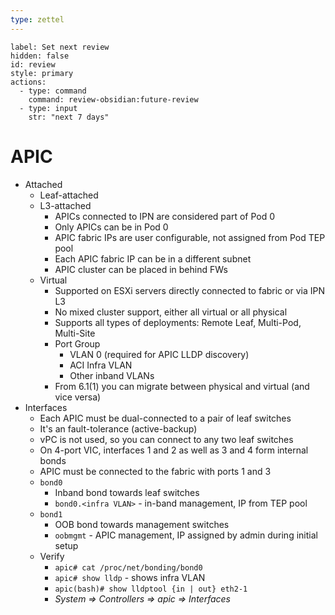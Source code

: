 ```yaml
---
type: zettel
---
```


```meta-bind-button
label: Set next review
hidden: false
id: review
style: primary
actions:
  - type: command
    command: review-obsidian:future-review
  - type: input
    str: "next 7 days"
```

# APIC

- Attached
	- Leaf-attached
	- L3-attached
		- APICs connected to IPN are considered part of Pod 0
		- Only APICs can be in Pod 0
		- APIC fabric IPs are user configurable, not assigned from Pod TEP pool
		- Each APIC fabric IP can be in a different subnet
		- APIC cluster can be placed in behind FWs
	- Virtual
		- Supported on ESXi servers directly connected to fabric or via IPN L3
		- No mixed cluster support, either all virtual or all physical
		- Supports all types of deployments: Remote Leaf, Multi-Pod, Multi-Site
		- Port Group
			- VLAN 0 (required for APIC LLDP discovery)
			- ACI Infra VLAN
			- Other inband VLANs
		- From 6.1(1) you can migrate between physical and virtual (and vice versa)
- Interfaces
	- Each APIC must be dual-connected to a pair of leaf switches
	- It's an fault-tolerance (active-backup)
	- vPC is not used, so you can connect to any two leaf switches
	- On 4-port VIC, interfaces 1 and 2 as well as 3 and 4 form internal bonds
	- APIC must be connected to the fabric with ports 1 and 3
	- `bond0`
		- Inband bond towards leaf switches
		- `bond0.<infra VLAN>` - in-band management, IP from TEP pool
	- `bond1`
		- OOB bond towards management switches
		- `oobmgmt` - APIC management, IP assigned by admin during initial setup
	- Verify
		- `apic# cat /proc/net/bonding/bond0`
		- `apic# show lldp` - shows infra VLAN
		- `apic(bash)# show lldptool {in | out} eth2-1`
		- *System => Controllers => apic => Interfaces*

